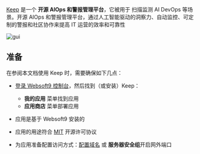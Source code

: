 [Keep](https://www.keephq.dev) 是一个 **开源 AIOps 和警报管理平台**，它被用于 扫描监测 AI DevOps  等场景。开源 AIOps 和警报管理平台，通过人工智能驱动的洞察力、自动监控、可定制的警报和社区协作来提高 IT 运营的效率和可靠性


![gui](https://libs.websoft9.com/Websoft9/DocsPicture/zh/keep/keep-gui-websoft9.png)


## 准备

在参阅本文档使用 Keep 时，需要确保如下几点：

- [登录 Websoft9 控制台](./login-console)，然后找到（或安装）Keep：
  - **我的应用** 菜单找到应用 
  - **应用商店** 菜单部署应用

- 应用是基于 Websoft9 安装的


- 应用的用途符合 [MIT](https://opensource.org/licenses/MIT) 开源许可协议


- 为应用准备配置访问方式：[配置域名](./domain-set) 或 **服务器安全组**开启网外端口